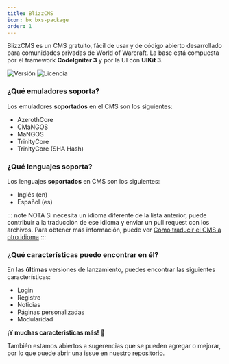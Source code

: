 ```yaml
---
title: BlizzCMS
icon: bx bxs-package
order: 1
---
```


BlizzCMS es un CMS gratuito, fácil de usar y de código abierto desarrollado para comunidades privadas de World of Warcraft. La base está compuesta por el framework **CodeIgniter 3** y por la UI con **UIKit 3**.

![Versión](https://img.shields.io/github/v/release/WoW-CMS/BlizzCMS?color=green&include_prereleases&logo=github&sort=semver&style=for-the-badge)
![Licencia](https://img.shields.io/github/license/WoW-CMS/BlizzCMS?color=blue&style=for-the-badge)

### ¿Qué emuladores soporta?

Los emuladores **soportados** en el CMS son los siguientes:

- AzerothCore
- CMaNGOS
- MaNGOS
- TrinityCore
- TrinityCore (SHA Hash)

### ¿Qué lenguajes soporta?

Los lenguajes **soportados** en CMS son los siguientes:

- Inglés (en)
- Español (es)

::: note NOTA
Si necesita un idioma diferente de la lista anterior, puede contribuir a la traducción de ese idioma y enviar un pull request con los archivos. Para obtener más información, puede ver [Cómo traducir el CMS a otro idioma](../blizzcms/guides/contributions/new-language.md)
:::

### ¿Qué características puedo encontrar en él?

En las **últimas** versiones de lanzamiento, puedes encontrar las siguientes características:

- Login
- Registro
- Noticias
- Páginas personalizadas
- Modularidad

**¡Y muchas caracteristicas más!** :tada:

También estamos abiertos a sugerencias que se pueden agregar o mejorar, por lo que puede abrir una issue en nuestro [repositorio](https://github.com/WoW-CMS/BlizzCMS).
